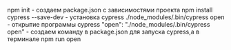 npm init - создаем package.json с зависимостями проекта
npm install cypress --save-dev - установка cypress
./node_modules/.bin/cypress open - открытие программы cypress
"open": "./node_modules/.bin/cypress open" - создаем команду в package.json для запуска cypress,а в терминале npm run open